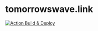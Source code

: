 # tomorrowswave.link

[![Action Build & Deploy](https://github.com/henriquemattos/tomorrowswave.link/actions/workflows/main.yml/badge.svg)](https://github.com/henriquemattos/tomorrowswave.link/actions/workflows/main.yml)
